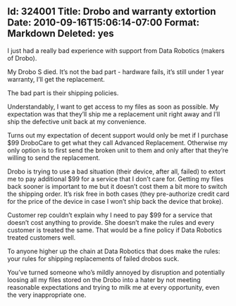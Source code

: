 Id: 324001
Title: Drobo and warranty extortion
Date: 2010-09-16T15:06:14-07:00
Format: Markdown
Deleted: yes
--------------
I just had a really bad experience with support from Data Robotics
(makers of Drobo).

My Drobo S died. It’s not the bad part - hardware fails, it’s still
under 1 year warranty, I’ll get the replacement.

The bad part is their shipping policies.

Understandably, I want to get access to my files as soon as possible. My
expectation was that they’ll ship me a replacement unit right away and
I’ll ship the defective unit back at my convenience.

Turns out my expectation of decent support would only be met if I
purchase \$99 DroboCare to get what they call Advanced Replacement.
Otherwise my only option is to first send the broken unit to them and
only after that they’re willing to send the replacement.

Drobo is trying to use a bad situation (their device, after all, failed)
to extort me to pay additional \$99 for a service that I don’t care for.
Getting my files back sooner is important to me but it doesn’t cost them
a bit more to switch the shipping order. It’s risk free in both cases
(they pre-authorize credit card for the price of the device in case I
won’t ship back the device that broke).

Customer rep couldn’t explain why I need to pay \$99 for a service that
doesn’t cost anything to provide. She doesn’t make the rules and every
customer is treated the same. That would be a fine policy if Data
Robotics treated customers well.

To anyone higher up the chain at Data Robotics that does make the rules:
your rules for shipping replacements of failed drobos suck.

You’ve turned someone who’s mildly annoyed by disruption and potentially
loosing all my files stored on the Drobo into a hater by not meeting
reasonable expectations and trying to milk me at every opportunity, even
the very inappropriate one.
